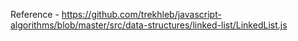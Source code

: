 Reference - https://github.com/trekhleb/javascript-algorithms/blob/master/src/data-structures/linked-list/LinkedList.js